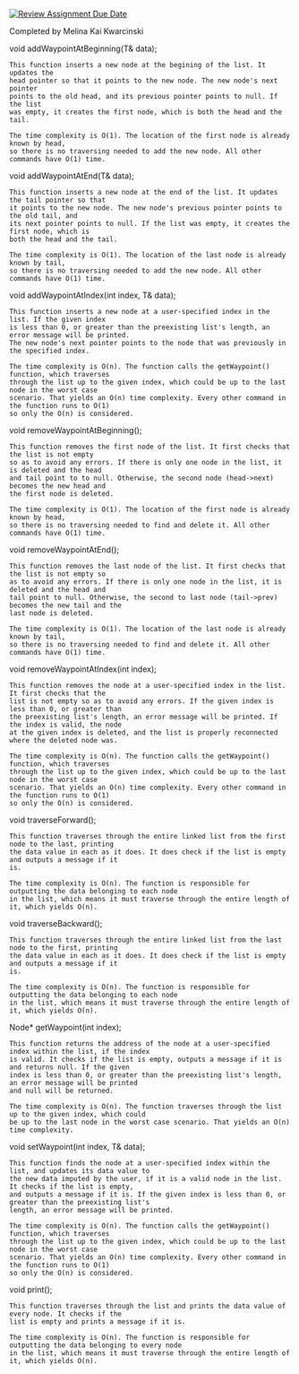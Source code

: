 [![Review Assignment Due Date](https://classroom.github.com/assets/deadline-readme-button-22041afd0340ce965d47ae6ef1cefeee28c7c493a6346c4f15d667ab976d596c.svg)](https://classroom.github.com/a/j-DzvjBA)

Completed by Melina Kai Kwarcinski

void addWaypointAtBeginning(T& data);
    
    This function inserts a new node at the begining of the list. It updates the 
    head pointer so that it points to the new node. The new node's next pointer 
    points to the old head, and its previous pointer points to null. If the list 
    was empty, it creates the first node, which is both the head and the tail.

    The time complexity is O(1). The location of the first node is already known by head, 
    so there is no traversing needed to add the new node. All other commands have O(1) time.


void addWaypointAtEnd(T& data);
    
    This function inserts a new node at the end of the list. It updates the tail pointer so that
    it points to the new node. The new node's previous pointer points to the old tail, and 
    its next pointer points to null. If the list was empty, it creates the first node, which is 
    both the head and the tail.

    The time complexity is O(1). The location of the last node is already known by tail,
    so there is no traversing needed to add the new node. All other commands have O(1) time.

void addWaypointAtIndex(int index, T& data);
    
    This function inserts a new node at a user-specified index in the list. If the given index 
    is less than 0, or greater than the preexisting list's length, an error message will be printed.
    The new node's next pointer points to the node that was previously in the specified index.

    The time complexity is O(n). The function calls the getWaypoint() function, which traverses 
    through the list up to the given index, which could be up to the last node in the worst case 
    scenario. That yields an O(n) time complexity. Every other command in the function runs to O(1)
    so only the O(n) is considered.                         

void removeWaypointAtBeginning();

    This function removes the first node of the list. It first checks that the list is not empty
    so as to avoid any errors. If there is only one node in the list, it is deleted and the head 
    and tail point to to null. Otherwise, the second node (head->next) becomes the new head and 
    the first node is deleted.

    The time complexity is O(1). The location of the first node is already known by head, 
    so there is no traversing needed to find and delete it. All other commands have O(1) time.

void removeWaypointAtEnd();

    This function removes the last node of the list. It first checks that the list is not empty so 
    as to avoid any errors. If there is only one node in the list, it is deleted and the head and
    tail point to null. Otherwise, the second to last node (tail->prev) becomes the new tail and the
    last node is deleted.

    The time complexity is O(1). The location of the last node is already known by tail, 
    so there is no traversing needed to find and delete it. All other commands have O(1) time.
    
void removeWaypointAtIndex(int index);

    This function removes the node at a user-specified index in the list. It first checks that the
    list is not empty so as to avoid any errors. If the given index is less than 0, or greater than 
    the preexisting list's length, an error message will be printed. If the index is valid, the node
    at the given index is deleted, and the list is properly reconnected where the deleted node was. 

    The time complexity is O(n). The function calls the getWaypoint() function, which traverses 
    through the list up to the given index, which could be up to the last node in the worst case 
    scenario. That yields an O(n) time complexity. Every other command in the function runs to O(1)
    so only the O(n) is considered.

void traverseForward();

    This function traverses through the entire linked list from the first node to the last, printing
    the data value in each as it does. It does check if the list is empty and outputs a message if it
    is. 

    The time complexity is O(n). The function is responsible for outputting the data belonging to each node 
    in the list, which means it must traverse through the entire length of it, which yields O(n). 

void traverseBackward();

    This function traverses through the entire linked list from the last node to the first, printing
    the data value in each as it does. It does check if the list is empty and outputs a message if it
    is.

    The time complexity is O(n). The function is responsible for outputting the data belonging to each node 
    in the list, which means it must traverse through the entire length of it, which yields O(n). 

Node<T>* getWaypoint(int index);

    This function returns the address of the node at a user-specified index within the list, if the index
    is valid. It checks if the list is empty, outputs a message if it is and returns null. If the given 
    index is less than 0, or greater than the preexisting list's length, an error message will be printed 
    and null will be returned. 

    The time complexity is O(n). The function traverses through the list up to the given index, which could 
    be up to the last node in the worst case scenario. That yields an O(n) time complexity.

void setWaypoint(int index, T& data);

    This function finds the node at a user-specified index within the list, and updates its data value to 
    the new data imputed by the user, if it is a valid node in the list. It checks if the list is empty, 
    and outputs a message if it is. If the given index is less than 0, or greater than the preexisting list's 
    length, an error message will be printed. 

    The time complexity is O(n). The function calls the getWaypoint() function, which traverses 
    through the list up to the given index, which could be up to the last node in the worst case 
    scenario. That yields an O(n) time complexity. Every other command in the function runs to O(1)
    so only the O(n) is considered.  

void print();

    This function traverses through the list and prints the data value of every node. It checks if the
    list is empty and prints a message if it is. 

    The time complexity is O(n). The function is responsible for outputting the data belonging to every node 
    in the list, which means it must traverse through the entire length of it, which yields O(n). 
